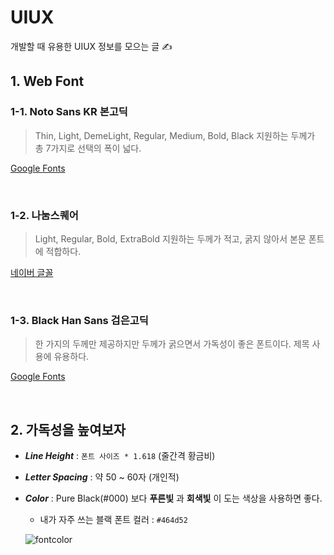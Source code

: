 # UIUX

개발할 때 유용한 UIUX 정보를 모으는 글 ✍️
<br/>

## 1. Web Font

### 1-1. Noto Sans KR 본고딕

> Thin, Light, DemeLight, Regular, Medium, Bold, Black 
> 지원하는 두께가 총 7가지로 선택의 폭이 넓다.

[Google Fonts](https://fonts.google.com/specimen/Noto+Sans+KR#standard-styles)

<br/>



### 1-2. 나눔스퀘어

> Light, Regular, Bold, ExtraBold
> 지원하는 두께가 적고, 굵지 않아서 본문 폰트에 적합하다.

[네이버 글꼴](https://hangeul.naver.com/2017/nanum)

<br/>



### 1-3. Black Han Sans 검은고딕

> 한 가지의 두께만 제공하지만 두께가 굵으면서 가독성이 좋은 폰트이다.
> 제목 사용에 유용하다.

[Google Fonts](https://fonts.google.com/specimen/Black+Han+Sans?preview.text_type=custom)

<br/>





## 2. 가독성을 높여보자

- ***Line Height***  : `폰트 사이즈 * 1.618` (줄간격 황금비)

- ***Letter Spacing*** : 약 50 ~ 60자 (개인적)

- ***Color*** : Pure Black(#000) 보다 **푸른빛** 과 **회색빛** 이 도는 색상을 사용하면 좋다.

  - 내가 자주 쓰는 블랙 폰트 컬러 : `#464d52`

  ![fontcolor](https://user-images.githubusercontent.com/53563513/129853448-001d8129-0121-4bb9-9a9a-6b615e77cf0e.png)

